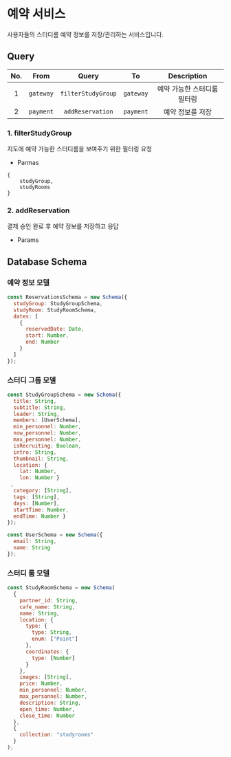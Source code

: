 # 예약 서비스

사용자들의 스터디룸 예약 정보를 저장/관리하는 서비스입니다.

## Query

| No. |   From    |       Query        |    To     |         Description         |
| :-: | :-------: | :----------------: | :-------: | :-------------------------: |
|  1  | `gateway` | `filterStudyGroup` | `gateway` | 예약 가능한 스터디룸 필터링 |
|  2  | `payment` |  `addReservation`  | `payment` |      예약 정보를 저장       |

### 1. filterStudyGroup

지도에 예약 가능한 스터디룸을 보여주기 위한 필터링 요청

- Parmas

```
{
	studyGroup,
	studyRooms
}
```

### 2. addReservation

결제 승인 완료 후 예약 정보를 저장하고 응답

- Params

## Database Schema

### 예약 정보 모델

```js
const ReservationsSchema = new Schema({
  studyGroup: StudyGroupSchema,
  studyRoom: StudyRoomSchema,
  dates: [
    {
      reservedDate: Date,
      start: Number,
      end: Number
    }
  ]
});
```

### 스터디 그룹 모델

```js
const StudyGroupSchema = new Schema({
  title: String,
  subtitle: String,
  leader: String,
  members: [UserSchema],
  min_personnel: Number,
  now_personnel: Number,
  max_personnel: Number,
  isRecruiting: Boolean,
  intro: String,
  thumbnail: String,
  location: {
    lat: Number,
    lon: Number }
 ,
  category: [String],
  tags: [String],
  days: [Number],
  startTime: Number,
  endTime: Number }
});

const UserSchema = new Schema({
  email: String,
  name: String
});
```

### 스터디 룸 모델

```js
const StudyRoomSchema = new Schema(
  {
    partner_id: String,
    cafe_name: String,
    name: String,
    location: {
      type: {
        type: String,
        enum: ["Point"]
      },
      coordinates: {
        type: [Number]
      }
    },
    images: [String],
    price: Number,
    min_personnel: Number,
    max_personnel: Number,
    description: String,
    open_time: Number,
    close_time: Number
  },
  {
    collection: "studyrooms"
  }
);
```
